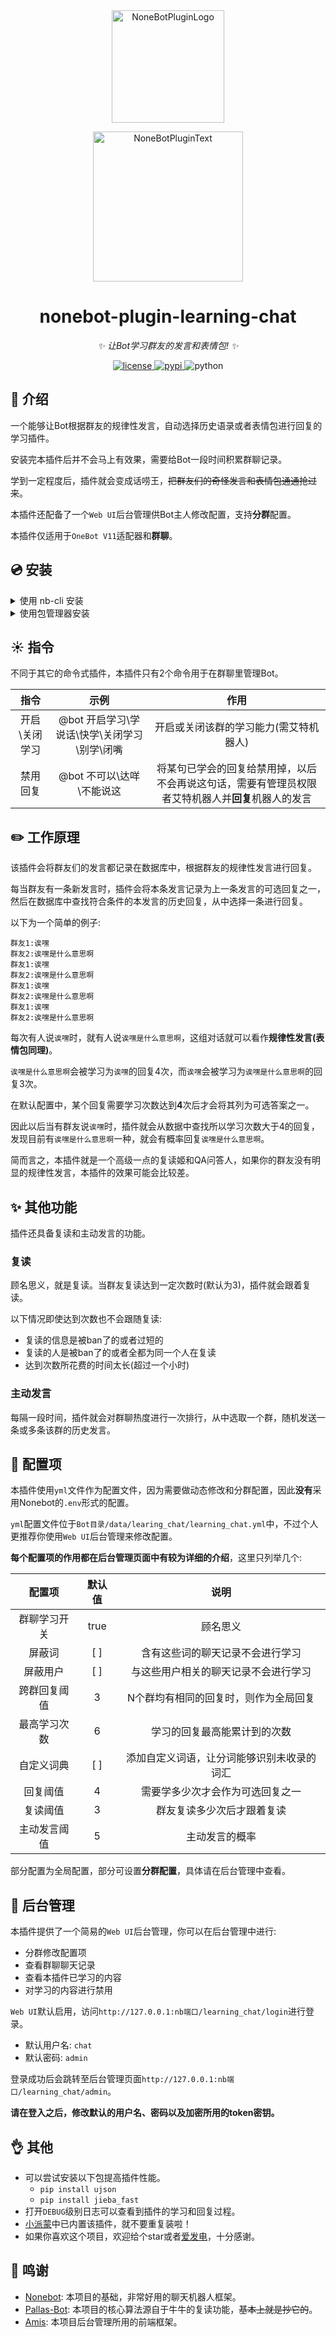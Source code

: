 <div align="center">
  <a href="https://v2.nonebot.dev/store"><img src="https://github.com/A-kirami/nonebot-plugin-template/blob/resources/nbp_logo.png" width="180" height="180" alt="NoneBotPluginLogo"></a>
  <br>
  <p><img src="https://github.com/A-kirami/nonebot-plugin-template/blob/resources/NoneBotPlugin.svg" width="240" alt="NoneBotPluginText"></p>
</div>

<div align="center">

# nonebot-plugin-learning-chat

_✨ 让Bot学习群友的发言和表情包! ✨_

<a href="./LICENSE">
    <img src="https://img.shields.io/github/license/CMHopeSunshine/nonebot-plugin-learning-chat.svg" alt="license">
</a>
<a href="https://pypi.python.org/pypi/nonebot-plugin-learning-chat">
    <img src="https://img.shields.io/pypi/v/nonebot-plugin-learning-chat.svg" alt="pypi">
</a>
<img src="https://img.shields.io/badge/python-3.8+-blue.svg" alt="python">

</div>

## 📖 介绍

一个能够让Bot根据群友的规律性发言，自动选择历史语录或者表情包进行回复的学习插件。

安装完本插件后并不会马上有效果，需要给Bot一段时间积累群聊记录。

学到一定程度后，插件就会变成话唠王，~~把群友们的奇怪发言和表情包通通抢过来~~。

本插件还配备了一个`Web UI`后台管理供Bot主人修改配置，支持**分群**配置。

本插件仅适用于`OneBot V11`适配器和**群聊**。

## 💿 安装

<details>
<summary>使用 nb-cli 安装</summary>
在 nonebot2 项目的根目录下打开命令行, 输入以下指令即可安装

    nb plugin install nonebot-plugin-learning-chat

</details>

<details>
<summary>使用包管理器安装</summary>
在 nonebot2 项目的插件目录下, 打开命令行, 根据你使用的包管理器, 输入相应的安装命令

<details>
<summary>pip</summary>

    pip install nonebot-plugin-learning-chat
</details>
<details>
<summary>pdm</summary>

    pdm add nonebot-plugin-learning-chat
</details>
<details>
<summary>poetry</summary>

    poetry add nonebot-plugin-learning-chat
</details>
<details>
<summary>conda</summary>

    conda install nonebot-plugin-learning-chat
</details>

打开 nonebot2 项目的 `bot.py` 文件, 在其中写入

    nonebot.load_plugin('nonebot_plugin_learning_chat')

</details>

## ☀️ 指令
不同于其它的命令式插件，本插件只有2个命令用于在群聊里管理Bot。

|   指令    |             示例              |                         作用                          |
|:-------:|:---------------------------:|:---------------------------------------------------:|
| 开启\关闭学习 | @bot 开启学习\学说话\快学\关闭学习\别学\闭嘴 |                开启或关闭该群的学习能力(需艾特机器人)                 |
|  禁用回复   |      @bot 不可以\达咩\不能说这       | 将某句已学会的回复给禁用掉，以后不会再说这句话，需要有管理员权限者艾特机器人并**回复**机器人的发言 |


## ✏️ 工作原理
该插件会将群友们的发言都记录在数据库中，根据群友的规律性发言进行回复。

每当群友有一条新发言时，插件会将本条发言记录为上一条发言的可选回复之一，然后在数据库中查找符合条件的本发言的历史回复，从中选择一条进行回复。

以下为一个简单的例子:
```
群友1:诶嘿
群友2:诶嘿是什么意思啊
群友1:诶嘿
群友2:诶嘿是什么意思啊
群友1:诶嘿
群友2:诶嘿是什么意思啊
群友1:诶嘿
群友2:诶嘿是什么意思啊
```
每次有人说`诶嘿`时，就有人说`诶嘿是什么意思啊`，这组对话就可以看作**规律性发言(表情包同理)**。

`诶嘿是什么意思啊`会被学习为`诶嘿`的回复4次，而`诶嘿`会被学习为`诶嘿是什么意思啊`的回复3次。

在默认配置中，某个回复需要学习次数达到**4**次后才会将其列为可选答案之一。

因此以后当有群友说`诶嘿`时，插件就会从数据中查找所以学习次数大于4的回复，发现目前有`诶嘿是什么意思啊`一种，就会有概率回复`诶嘿是什么意思啊`。

简而言之，本插件就是一个高级一点的复读姬和QA问答人，如果你的群友没有明显的规律性发言，本插件的效果可能会比较差。

## ✨ 其他功能

插件还具备复读和主动发言的功能。

### 复读
顾名思义，就是复读。当群友复读达到一定次数时(默认为3)，插件就会跟着复读。

以下情况即使达到次数也不会跟随复读:
- 复读的信息是被ban了的或者过短的
- 复读的人是被ban了的或者全都为同一个人在复读
- 达到次数所花费的时间太长(超过一个小时)

### 主动发言
每隔一段时间，插件就会对群聊热度进行一次排行，从中选取一个群，随机发送一条或多条该群的历史发言。

## 🔧 配置项
本插件使用`yml`文件作为配置文件，因为需要做动态修改和分群配置，因此**没有**采用Nonebot的`.env`形式的配置。

`yml`配置文件位于`Bot目录/data/learing_chat/learning_chat.yml`中，不过个人更推荐你使用`Web UI`后台管理来修改配置。

**每个配置项的作用都在后台管理页面中有较为详细的介绍**，这里只列举几个:


|  配置项   | 默认值  |          说明           |
|:------:|:----:|:---------------------:|
 | 群聊学习开关 | true |         顾名思义          |
|  屏蔽词   | [ ]  |   含有这些词的聊天记录不会进行学习    |
|  屏蔽用户  | [ ]  |  与这些用户相关的聊天记录不会进行学习   |
| 跨群回复阈值 |  3   |  N个群均有相同的回复时，则作为全局回复  |
| 最高学习次数 |  6   |    学习的回复最高能累计到的次数     |
| 自定义词典  | [ ]  | 添加自定义词语，让分词能够识别未收录的词汇 |
|  回复阈值  |  4   |   需要学多少次才会作为可选回复之一    |
|  复读阈值  |  3   |     群友复读多少次后才跟着复读     |
| 主动发言阈值 |  5   |        主动发言的概率        |

部分配置为全局配置，部分可设置**分群配置**，具体请在后台管理中查看。

## 🔑 后台管理
本插件提供了一个简易的`Web UI`后台管理，你可以在后台管理中进行:
- 分群修改配置项
- 查看群聊聊天记录
- 查看本插件已学习的内容
- 对学习的内容进行禁用

`Web UI`默认启用，访问`http://127.0.0.1:nb端口/learning_chat/login`进行登录。

- 默认用户名: `chat`
- 默认密码: `admin`

登录成功后会跳转至后台管理页面`http://127.0.0.1:nb端口/learning_chat/admin`。

**请在登入之后，修改默认的用户名、密码以及加密所用的token密钥。**

## 👌 其他
- 可以尝试安装以下包提高插件性能。
  + `pip install ujson`
  + `pip install jieba_fast`
- 打开`DEBUG`级别日志可以查看到插件的学习和回复过程。
- [小派蒙](https://github.com/CMHopeSunshine/LittlePaimon)中已内置该插件，就不要重复装啦！
- 如果你喜欢这个项目，欢迎给个star或者[爱发电](https://afdian.net/a/cherishmoon)，十分感谢。

## 💝 鸣谢
- [Nonebot](https://github.com/nonebot/nonebot2): 本项目的基础，非常好用的聊天机器人框架。
- [Pallas-Bot](https://github.com/MistEO/Pallas-Bot): 本项目的核心算法源自于牛牛的复读功能，~~基本上就是抄它的~~。
- [Amis](https://aisuda.bce.baidu.com/amis/zh-CN/docs/index): 本项目后台管理所用的前端框架。